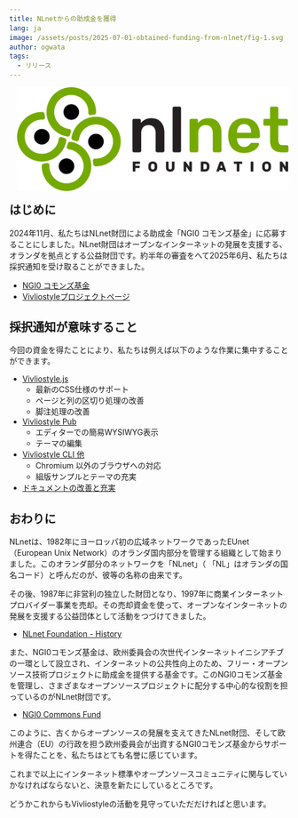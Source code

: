 ```yaml
---
title: NLnetからの助成金を獲得
lang: ja
image: /assets/posts/2025-07-01-obtained-funding-from-nlnet/fig-1.svg
author: ogwata
tags:
  - リリース
---
```


<div style="float: right; margin: 0 0 1em 1em;"><img src="/assets/posts/2025-07-01-obtained-funding-from-nlnet/fig-1.svg" alt="NLnet" style="width: 500px;" /></div>


## はじめに

2024年11月、私たちはNLnet財団による助成金「NGI0 コモンズ基金」に応募することにしました。NLnet財団はオープンなインターネットの発展を支援する、オランダを拠点とする公益財団です。約半年の審査をへて2025年6月、私たちは採択通知を受け取ることができました。

- [NGI0 コモンズ基金](https://nlnet.nl/commonsfund/)
- [Vivliostyleプロジェクトページ](https://nlnet.nl/project/Vivliostyle/)

## 採択通知が意味すること

今回の資金を得たことにより、私たちは例えば以下のような作業に集中することができます。

- [Vivliostyle.js](https://github.com/vivliostyle/vivliostyle.js)
  - 最新のCSS仕様のサポート
  - ページと列の区切り処理の改善
  - 脚注処理の改善
- [Vivliostyle Pub](https://github.com/vivliostyle/vivliostyle-pub)
  - エディターでの簡易WYSIWYG表示
  - テーマの編集
- [Vivliostyle CLI 他](https://github.com/vivliostyle/vivliostyle-cli)
  - Chromium 以外のブラウザへの対応
  - 組版サンプルとテーマの充実
- [ドキュメントの改善と充実](https://github.com/vivliostyle/docs.vivliostyle.org)

## おわりに

NLnetは、1982年にヨーロッパ初の広域ネットワークであったEUnet（European Unix Network）のオランダ国内部分を管理する組織として始まりました。このオランダ部分のネットワークを「NLnet」（ 「NL」はオランダの国名コード）と呼んだのが、彼等の名称の由来です。

その後、1987年に非営利の独立した財団となり、1997年に商業インターネットプロバイダー事業を売却。その売却資金を使って、オープンなインターネットの発展を支援する公益団体として活動をつづけてきました。

- [NLnet Foundation - History](https://nlnet.nl/foundation/history/)

また、NGI0コモンズ基金は、欧州委員会の次世代インターネットイニシアチブの一環として設立され、インターネットの公共性向上のため、フリー・オープンソース技術プロジェクトに助成金を提供する基金です。このNGI0コモンズ基金を管理し、さまざまなオープンソースプロジェクトに配分する中心的な役割を担っているのがNLnet財団です。

- [NGI0 Commons Fund](https://nlnet.nl/thema/NGI0CommonsFund.html)

このように、古くからオープンソースの発展を支えてきたNLnet財団、そして欧州連合（EU）の行政を担う欧州委員会が出資するNGI0コモンズ基金からサポートを得たことを、私たちはとても名誉に感じています。

これまで以上にインターネット標準やオープンソースコミュニティに関与していかなければならないと、決意を新たにしているところです。

どうかこれからもVivliostyleの活動を見守っていただだければと思います。


